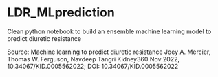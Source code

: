 # LDR_MLprediction
Clean python notebook to build an ensemble machine learning model to predict diuretic resistance

Source:
Machine learning to predict diuretic resistance
Joey A. Mercier, Thomas W. Ferguson, Navdeep Tangri
Kidney360 Nov 2022, 10.34067/KID.0005562022; DOI: 10.34067/KID.0005562022
